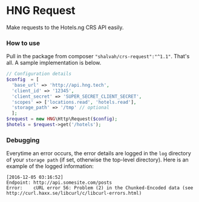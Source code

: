 # HNG Request

Make requests to the Hotels.ng CRS API easily.


### How to use

Pull in the package from composer `"shalvah/crs-request":"^1.1"`. That's all. A sample implementation is below.

```php
// Configuration details
$config  = [
  'base_url' => 'http://api.hng.tech',
  'client_id' => '12345',
  'client_secret' => 'SUPER_SECRET_CLIENT_SECRET',
  'scopes' => ['locations.read', 'hotels.read'],
  'storage_path' => '/tmp' // optional
  ];
$request = new HNG\Http\Request($config);
$hotels = $request->get('/hotels');
```

### Debugging

Everytime an error occurs, the error details are logged in the `log` directory of your `storage path` (if set, otherwise the top-level directory). Here is an example of the logged information:

```
[2016-12-05 03:16:52]
Endpoint: http://api.somesite.com/posts
Error:    cURL error 56: Problem (2) in the Chunked-Encoded data (see http://curl.haxx.se/libcurl/c/libcurl-errors.html)
```